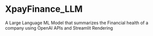 # XpayFinance_LLM
A Large Language ML Model that summarizes the Financial health of a company using OpenAI APIs and Streamlit Rendering 

